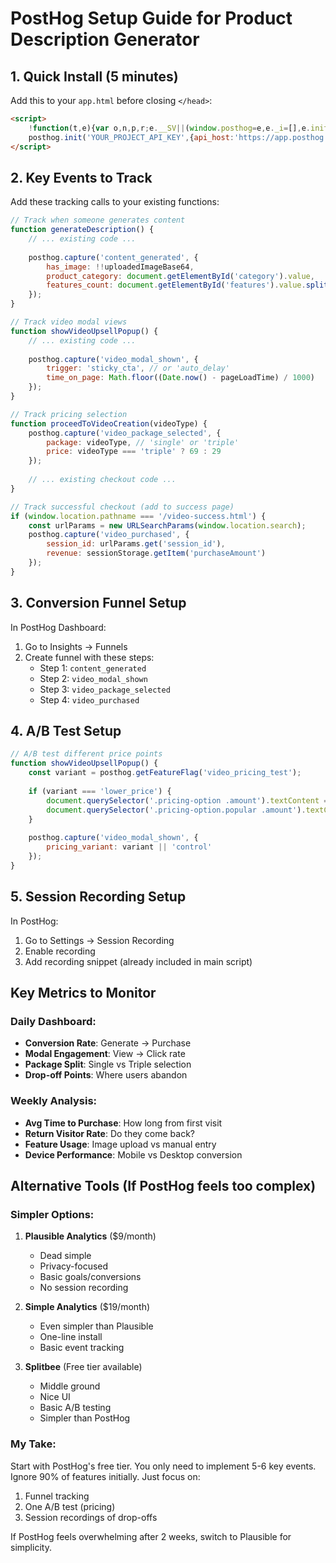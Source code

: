 # PostHog Setup Guide for Product Description Generator

## 1. Quick Install (5 minutes)

Add this to your `app.html` before closing `</head>`:

```html
<script>
    !function(t,e){var o,n,p,r;e.__SV||(window.posthog=e,e._i=[],e.init=function(i,s,a){function g(t,e){var o=e.split(".");2==o.length&&(t=t[o[0]],e=o[1]),t[e]=function(){t.push([e].concat(Array.prototype.slice.call(arguments,0)))}}(p=t.createElement("script")).type="text/javascript",p.async=!0,p.src=s.api_host+"/static/array.js",(r=t.getElementsByTagName("script")[0]).parentNode.insertBefore(p,r);var u=e;for(void 0!==a?u=e[a]=[]:a="posthog",u.people=u.people||[],u.toString=function(t){var e="posthog";return"posthog"!==a&&(e+="."+a),t||(e+=" (stub)"),e},u.people.toString=function(){return u.toString(1)+".people (stub)"},o="capture identify alias people.set people.set_once set_config register register_once unregister opt_out_capturing has_opted_out_capturing opt_in_capturing reset isFeatureEnabled onFeatureFlags getFeatureFlag getFeatureFlagPayload reloadFeatureFlags group updateEarlyAccessFeatureEnrollment getEarlyAccessFeatures getActiveMatchingSurveys getSurveys".split(" "),n=0;n<o.length;n++)g(u,o[n]);e._i.push([i,s,a])},e.__SV=1)}(document,window.posthog||[]);
    posthog.init('YOUR_PROJECT_API_KEY',{api_host:'https://app.posthog.com'})
</script>
```

## 2. Key Events to Track

Add these tracking calls to your existing functions:

```javascript
// Track when someone generates content
function generateDescription() {
    // ... existing code ...
    
    posthog.capture('content_generated', {
        has_image: !!uploadedImageBase64,
        product_category: document.getElementById('category').value,
        features_count: document.getElementById('features').value.split('\n').length
    });
}

// Track video modal views
function showVideoUpsellPopup() {
    // ... existing code ...
    
    posthog.capture('video_modal_shown', {
        trigger: 'sticky_cta', // or 'auto_delay'
        time_on_page: Math.floor((Date.now() - pageLoadTime) / 1000)
    });
}

// Track pricing selection
function proceedToVideoCreation(videoType) {
    posthog.capture('video_package_selected', {
        package: videoType, // 'single' or 'triple'
        price: videoType === 'triple' ? 69 : 29
    });
    
    // ... existing checkout code ...
}

// Track successful checkout (add to success page)
if (window.location.pathname === '/video-success.html') {
    const urlParams = new URLSearchParams(window.location.search);
    posthog.capture('video_purchased', {
        session_id: urlParams.get('session_id'),
        revenue: sessionStorage.getItem('purchaseAmount')
    });
}
```

## 3. Conversion Funnel Setup

In PostHog Dashboard:
1. Go to Insights → Funnels
2. Create funnel with these steps:
   - Step 1: `content_generated`
   - Step 2: `video_modal_shown`
   - Step 3: `video_package_selected`
   - Step 4: `video_purchased`

## 4. A/B Test Setup

```javascript
// A/B test different price points
function showVideoUpsellPopup() {
    const variant = posthog.getFeatureFlag('video_pricing_test');
    
    if (variant === 'lower_price') {
        document.querySelector('.pricing-option .amount').textContent = '24';
        document.querySelector('.pricing-option.popular .amount').textContent = '59';
    }
    
    posthog.capture('video_modal_shown', {
        pricing_variant: variant || 'control'
    });
}
```

## 5. Session Recording Setup

In PostHog:
1. Go to Settings → Session Recording
2. Enable recording
3. Add recording snippet (already included in main script)

## Key Metrics to Monitor

### Daily Dashboard:
- **Conversion Rate**: Generate → Purchase
- **Modal Engagement**: View → Click rate
- **Package Split**: Single vs Triple selection
- **Drop-off Points**: Where users abandon

### Weekly Analysis:
- **Avg Time to Purchase**: How long from first visit
- **Return Visitor Rate**: Do they come back?
- **Feature Usage**: Image upload vs manual entry
- **Device Performance**: Mobile vs Desktop conversion

## Alternative Tools (If PostHog feels too complex)

### Simpler Options:

1. **Plausible Analytics** ($9/month)
   - Dead simple
   - Privacy-focused
   - Basic goals/conversions
   - No session recording

2. **Simple Analytics** ($19/month)
   - Even simpler than Plausible
   - One-line install
   - Basic event tracking

3. **Splitbee** (Free tier available)
   - Middle ground
   - Nice UI
   - Basic A/B testing
   - Simpler than PostHog

### My Take:
Start with PostHog's free tier. You only need to implement 5-6 key events. Ignore 90% of features initially. Just focus on:
1. Funnel tracking
2. One A/B test (pricing)
3. Session recordings of drop-offs

If PostHog feels overwhelming after 2 weeks, switch to Plausible for simplicity.